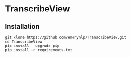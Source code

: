 # TranscribeView


## Installation
```shell
git clone https://github.com/emorynlp/TranscribeView.git
cd TranscribeView
pip install --upgrade pip
pip install -r requirements.txt

```